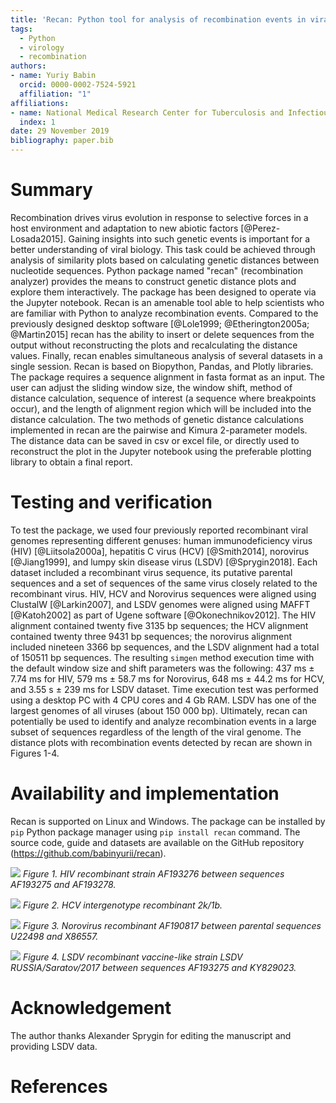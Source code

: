 ```yaml
---
title: 'Recan: Python tool for analysis of recombination events in viral genomes'
tags:
  - Python
  - virology
  - recombination
authors:
- name: Yuriy Babin
  orcid: 0000-0002-7524-5921
  affiliation: "1"
affiliations: 
- name: National Medical Research Center for Tuberculosis and Infectious Diseases, Moscow, Russia
  index: 1
date: 29 November 2019
bibliography: paper.bib
---
```



# Summary

Recombination drives virus evolution in response to selective forces in a host environment and adaptation to new abiotic factors [@Perez-Losada2015].
Gaining insights into such genetic events is important for a better understanding of viral biology. This task could be achieved through analysis of similarity plots based on calculating genetic distances between nucleotide sequences.
Python package named "recan" (recombination analyzer) provides the means to construct genetic distance plots and explore them interactively. The package has been designed to operate via the Jupyter notebook. Recan is an amenable tool able to help scientists who are familiar with Python to analyze recombination events.
Compared to the previously designed desktop software [@Lole1999; @Etherington2005a; @Martin2015] recan has the ability to insert or delete sequences from the output without reconstructing the plots and recalculating the distance values. Finally, recan enables simultaneous analysis of several datasets in a single session. Recan is based on Biopython, Pandas, and Plotly libraries. The package requires a sequence alignment in fasta format as an input. The user can adjust the sliding window size, the window shift, method of distance calculation, sequence of interest (a sequence where breakpoints occur), and the length of alignment region which will be included into the distance calculation. The two methods of genetic distance calculations implemented in recan are the pairwise and Kimura 2-parameter models. The distance data can be saved in csv or excel file, or directly used to reconstruct the plot in the Jupyter notebook using the preferable plotting library to obtain a final report. 

# Testing and verification
To test the package, we used four previously reported recombinant viral genomes representing different genuses: human immunodeficiency virus (HIV) [@Liitsola2000a], hepatitis C virus (HCV) [@Smith2014], norovirus [@Jiang1999], and lumpy skin disease virus (LSDV) [@Sprygin2018].
Each dataset included a recombinant virus sequence, its putative parental sequences and a set of sequences of the same virus closely related to the recombinant virus. HIV, HCV and Norovirus sequences were aligned using ClustalW [@Larkin2007], and LSDV genomes were aligned using MAFFT [@Katoh2002] as part of Ugene software [@Okonechnikov2012].
The HIV alignment contained twenty five 3135 bp sequences; the HCV alignment contained twenty three 9431 bp sequences; the norovirus alignment included nineteen 3366 bp sequences, and the LSDV alignment had a total of 150511 bp sequences. The resulting `simgen` method execution time with the default window size and shift parameters was the following: 437 ms ± 7.74 ms for HIV, 579 ms ± 58.7 ms for Norovirus, 648 ms ± 44.2 ms for HCV, and 3.55 s ± 239 ms for LSDV dataset. Time execution test was performed using a desktop PC with 4 CPU cores and 4 Gb RAM. LSDV has one of the largest genomes of all viruses (about 150 000 bp). Ultimately, recan can potentially be used to identify and analyze recombination events in a large subset of sequences regardless of the length of the viral genome. The distance plots with recombination events detected by recan are shown in Figures 1-4.

# Availability and implementation
Recan is supported on Linux and Windows. The package can be installed by `pip` Python package manager using `pip install recan` command. The source code, guide and datasets are available on the GitHub repository (https://github.com/babinyurii/recan). 

![](https://raw.githubusercontent.com/babinyurii/recan/master/paper_plots/hiv_rec_kal153.png)
_Figure 1. HIV recombinant strain AF193276 between sequences AF193275 and AF193278._


![](https://raw.githubusercontent.com/babinyurii/recan/master/paper_plots/hcv_2k_1b_rec.png)
_Figure 2. HCV intergenotype recombinant 2k/1b._


![](https://raw.githubusercontent.com/babinyurii/recan/master/paper_plots/norovirus_rec.png)
_Figure 3. Norovirus recombinant AF190817 between parental sequences U22498 and X86557._


![](https://raw.githubusercontent.com/babinyurii/recan/master/paper_plots/lsdv_rec_sar.png)
_Figure 4. LSDV recombinant vaccine-like strain LSDV RUSSIA/Saratov/2017 between sequences AF193275 and KY829023._

# Acknowledgement 
The author thanks Alexander Sprygin for editing the manuscript and providing LSDV data.



# References
